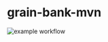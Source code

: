 # grain-bank-mvn

![example workflow](https://github.com/sppmacd/grain-bank-mvn/actions/workflows/ci/badge.svg)
